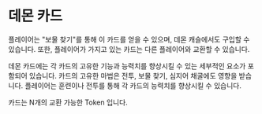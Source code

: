 # 데몬 카드

플레이어는 "보물 찾기"를 통해 이 카드를 얻을 수 있으며, 데몬 캐슬에서도 구입할 수 있습니다. 또한, 플레이어가 가지고 있는 카드는 다른 플레이어와 교환할 수 있습니다.

데몬 카드에는 각 카드의 고유한 기능과 능력치를 향상시킬 수 있는 세부적인 요소가 포함되어 있습니다. 카드의 고유한 마법은 전투, 보물 찾기, 심지어 채굴에도 영향을 받습니다. 플레이어는 훈련이나 전투를 통해 각 카드의 능력치를 향상시킬 수 있습니다.

카드는 N개의 교환 가능한 Token 입니다.
